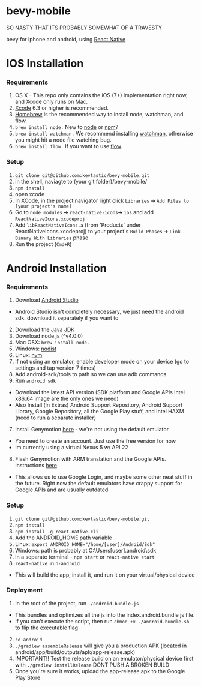 # bevy-mobile #

SO NASTY THAT ITS PROBABLY SOMEWHAT OF A TRAVESTY

bevy for iphone and android, using <a href='https://facebook.github.io/react-native/'>React Native</a>

# IOS Installation #

### Requirements ###
1. OS X - This repo only contains the iOS (7+) implementation right now, and Xcode only runs on Mac.
2. <a href='https://developer.apple.com/xcode/downloads/'>Xcode</a> 6.3 or higher is recommended.
3. <a href='http://brew.sh/'>Homebrew</a> is the recommended way to install node, watchman, and flow.
4. ```brew install node.``` New to <a href='https://nodejs.org/'>node</a> or <a href='https://docs.npmjs.com/'>npm</a>?
5. ```brew install watchman.``` We recommend installing <a href='https://facebook.github.io/watchman/docs/install.html'>watchman</a>, otherwise you might hit a node file watching bug.
6. ```brew install flow.``` If you want to use <a href='http://www.flowtype.org/'>flow</a>.

### Setup ###
1. ```git clone git@github.com:kevtastic/bevy-mobile.git```
3. in the shell, naviagte to (your git folder)/bevy-mobile/
4. ```npm install```
5. open xcode
7. In XCode, in the project navigator right click `Libraries` ➜ `Add Files to [your project's name]`
8. Go to `node_modules` ➜ `react-native-icons`➜ `ios` and add `ReactNativeIcons.xcodeproj` 
9. Add `libReactNativeIcons.a` (from 'Products' under ReactNativeIcons.xcodeproj) to your project's `Build Phases` ➜ `Link Binary With Libraries` phase
11. Run the project (`Cmd+R`)

# Android Installation #

### Requirements ###
1. Download <a href='https://developer.android.com/sdk/index.html'>Android Studio</a>
  * Android Studio isn't completely necessary, we just need the android sdk. download it separately if you want to
2. Download the <a href='http://www.oracle.com/technetwork/java/javase/downloads/jdk8-downloads-2133151.html'>Java JDK</a>
3. Download node.js (^v4.0.0)
  1. Mac OSX: ```brew install node.```
  2. Windows: <a href='https://github.com/marcelklehr/nodist'>nodist</a>
  3. Linux: <a href='https://github.com/creationix/nvm'>nvm</a>
4. If not using an emulator, enable developer mode on your device (go to settings and tap version 7 times)
5. Add android-sdk/tools to path so we can use adb commands
6. Run ```android sdk```
  * Download the latest API version (SDK platform and Google APIs Intel x86_64 image are the only ones we need)
  * Also Install (in Extras) Android Support Repository, Android Support Library, Google Repository, all the Google Play stuff, and Intel HAXM (need to run a separate installer)
7. Install Genymotion [here](https://www.genymotion.com/#!/) - we're not using the default emulator
  * You need to create an account. Just use the free version for now
  * Im currently using a virtual Nexus 5 w/ API 22
8. Flash Genymotion with ARM translation and the Google APIs. Instructions [here](http://inthecheesefactory.com/blog/how-to-install-google-services-on-genymotion/en)
  * This allows us to use Google Login, and maybe some other neat stuff in the future. Right now the default emulators have crappy support for Google APIs and are usually outdated

### Setup ###
1. ```git clone git@github.com:kevtastic/bevy-mobile.git```
2. ```npm install```
3. ```npm install -g react-native-cli```
4. Add the ANDROID_HOME path variable
  1. Linux: ```export ANDROID_HOME="/home/[user]/Android/Sdk"```
  2. Windows: path is probably at C:\Users\[user]\.android\sdk
5. in a separate terminal - ```npm start``` or ```react-native start```
6. ```react-native run-android```
  * This will build the app, install it, and run it on your virtual/physical device
  
### Deployment ###
1. In the root of the project, run ```./android-bundle.js```
  * This bundles and optimizes all the js into the index.android.bundle js file.
  * If you can't execute the script, then run ```chmod +x ./android-bundle.sh``` to flip the executable flag
2. ```cd android```
3. ```./gradlew assembleRelease``` will give you a production APK (located in android/app/build/outputs/apk/app-release.apk)
4. IMPORTANT!! Test the release build on an emulator/physical device first with ```./gradlew installRelease``` DONT PUSH A BROKEN BUILD
5. Once you're sure it works, upload the app-release.apk to the Google Play Store

